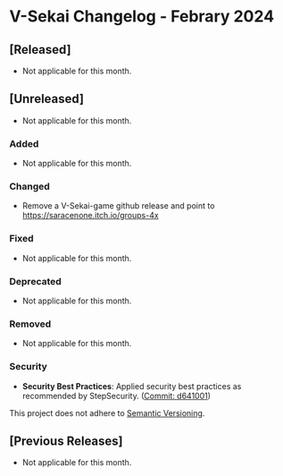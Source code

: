 # V-Sekai Changelog - Febrary 2024

## \[Released]

*   Not applicable for this month.

## \[Unreleased]

*   Not applicable for this month.

### Added

*   Not applicable for this month.

### Changed

*   Remove a V-Sekai-game github release and point to <https://saracenone.itch.io/groups-4x>

### Fixed

*   Not applicable for this month.

### Deprecated

*   Not applicable for this month.

### Removed

*   Not applicable for this month.

### Security

*   **Security Best Practices**: Applied security best practices as recommended by StepSecurity. ([Commit: d641001](https://github.com/V-Sekai/v-sekai-game/commit/d641001))

This project does not adhere to [Semantic Versioning](https://semver.org/spec/v2.0.0.html).

## \[Previous Releases]

*   Not applicable for this month.
